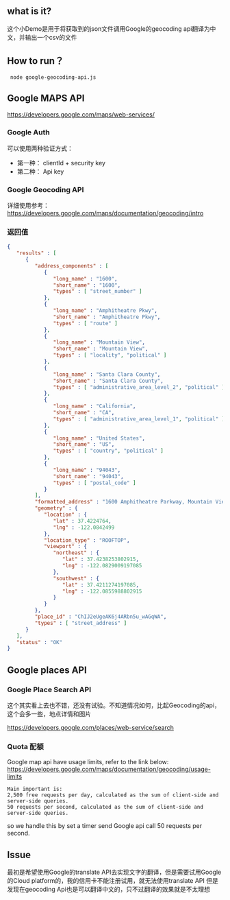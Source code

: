 ## what is it?
这个小Demo是用于将获取到的json文件调用Google的geocoding api翻译为中文，并输出一个csv的文件


## How to run？
```$xslt
 node google-geocoding-api.js
```

## Google MAPS API
https://developers.google.com/maps/web-services/

### Google Auth
可以使用两种验证方式：
- 第一种： clientId + security key
- 第二种： Api key

### Google Geocoding API
详细使用参考：
https://developers.google.com/maps/documentation/geocoding/intro

### 返回值
``` json
{
   "results" : [
      {
         "address_components" : [
            {
               "long_name" : "1600",
               "short_name" : "1600",
               "types" : [ "street_number" ]
            },
            {
               "long_name" : "Amphitheatre Pkwy",
               "short_name" : "Amphitheatre Pkwy",
               "types" : [ "route" ]
            },
            {
               "long_name" : "Mountain View",
               "short_name" : "Mountain View",
               "types" : [ "locality", "political" ]
            },
            {
               "long_name" : "Santa Clara County",
               "short_name" : "Santa Clara County",
               "types" : [ "administrative_area_level_2", "political" ]
            },
            {
               "long_name" : "California",
               "short_name" : "CA",
               "types" : [ "administrative_area_level_1", "political" ]
            },
            {
               "long_name" : "United States",
               "short_name" : "US",
               "types" : [ "country", "political" ]
            },
            {
               "long_name" : "94043",
               "short_name" : "94043",
               "types" : [ "postal_code" ]
            }
         ],
         "formatted_address" : "1600 Amphitheatre Parkway, Mountain View, CA 94043, USA",
         "geometry" : {
            "location" : {
               "lat" : 37.4224764,
               "lng" : -122.0842499
            },
            "location_type" : "ROOFTOP",
            "viewport" : {
               "northeast" : {
                  "lat" : 37.4238253802915,
                  "lng" : -122.0829009197085
               },
               "southwest" : {
                  "lat" : 37.4211274197085,
                  "lng" : -122.0855988802915
               }
            }
         },
         "place_id" : "ChIJ2eUgeAK6j4ARbn5u_wAGqWA",
         "types" : [ "street_address" ]
      }
   ],
   "status" : "OK"
}

```


## Google places API
### Google Place Search API
这个其实看上去也不错，还没有试验。不知道情况如何，比起Geocoding的api，这个会多一些，地点详情和图片

https://developers.google.com/places/web-service/search

### Quota 配额
Google map api have usage limits, refer to the link below: 
https://developers.google.com/maps/documentation/geocoding/usage-limits

```
Main important is:
2,500 free requests per day, calculated as the sum of client-side and server-side queries.
50 requests per second, calculated as the sum of client-side and server-side queries.
```

so we handle this by set a timer send Google api call 50 requests per second.

## Issue
最初是希望使用Google的translate API去实现文字的翻译，但是需要试用Google的Cloud platform的，我的信用卡不能注册试用，就无法使用translate API
但是发现在geocoding Api也是可以翻译中文的，只不过翻译的效果就是不太理想
